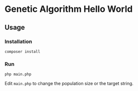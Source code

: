 # Genetic Algorithm Hello World

## Usage

### Installation

    composer install
    
### Run

    php main.php
    
Edit `main.php` to change the population size or the target string.
